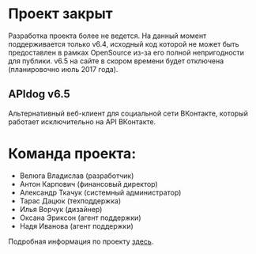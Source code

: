 Проект закрыт
=============
Разработка проекта более не ведется. На данный момент поддерживается только v6.4, исходный код которой не может быть предоставлен в рамках OpenSource из-за его полной непригодности для публики.
v6.5 на сайте в скором времени будет отключена (планировочно июль 2017 года).


APIdog v6.5
-----------
Альтернативный веб-клиент для социальной сети ВКонтакте, который работает исключительно на API ВКонтакте.

Команда проекта:
========
* Велюга Владислав (разработчик)
* Антон Карпович (финансовый директор)
* Александр Ткачук (системный администратор)
* Тарас Дацюк (техподдержка)
* Илья Ворчук (дизайнер)
* Оксана Эриксон (агент поддержки)
* Надя Иванова (агент поддержки)

Подробная информация по проекту [здесь](http://apidog.ru/6.5/about.php).
